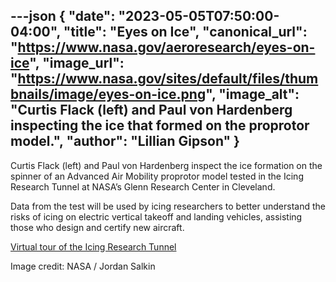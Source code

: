 ---json
{
  "date": "2023-05-05T07:50:00-04:00",
  "title": "Eyes on Ice",
  "canonical_url": "https://www.nasa.gov/aeroresearch/eyes-on-ice",
  "image_url": "https://www.nasa.gov/sites/default/files/thumbnails/image/eyes-on-ice.png",
  "image_alt": "Curtis Flack (left) and Paul von Hardenberg inspecting the ice that formed on the proprotor model.",
  "author": "Lillian Gipson"
}
---

Curtis Flack (left) and Paul von Hardenberg inspect the ice formation on the spinner of an Advanced Air Mobility proprotor model tested in the Icing Research Tunnel at NASA’s Glenn Research Center in Cleveland.

Data from the test will be used by icing researchers to better understand the risks of icing on electric vertical takeoff and landing vehicles, assisting those who design and certify new aircraft.

[Virtual tour of the Icing Research Tunnel](https://www.nasa.gov/specials/irt360/?utm_source=TWITTER&utm_medium=NASAaero&utm_campaign=NASASocial&linkId=205748907&fbclid=IwAR18oVHVlYR1uzXxY3cjgTuyLooqpepxQz1BQ75B4kEYG4hcHaqvEHaCrgU)

Image credit: NASA / Jordan Salkin
